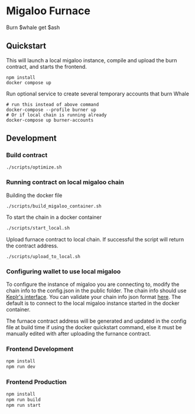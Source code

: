 # Migaloo Furnace

Burn $whale get $ash

## Quickstart

This will launch a local migaloo instance, compile and upload the burn contract, and starts the frontend.

```shell
npm install
docker compose up
```

Run optional service to create several temporary accounts that burn Whale

```shell
# run this instead of above command
docker-compose --profile burner up
# Or if local chain is running already
docker-compose up burner-accounts
```

## Development

### Build contract

```shell
./scripts/optimize.sh
```

### Running contract on local migaloo chain

Building the docker file

```shell
./scripts/build_migaloo_container.sh
```

To start the chain in a docker container

```bash
./scripts/start_local.sh
```

Upload furnace contract to local chain. If successful the script will return the contract address.

```shell
./scripts/upload_to_local.sh
```

### Configuring wallet to use local migaloo

To configure the instance of migaloo you are connecting to, modify the chain info to the config.json in the public folder. The chain info should use [Keplr's interface](https://docs.keplr.app/api/suggest-chain.html). You can validate your chain info json format [here](https://docs.axelar.dev/resources/keplr). The default is to connect to the local migaloo instance started in the docker container.

The furnace contract address will be generated and updated in the config file at build time if using the docker quickstart command, else it must be manually edited with after uploading the furnance contract.

### Frontend Development

```bash
npm install
npm run dev
```

### Frontend Production

```bash
npm install
npm run build
npm run start
```
